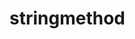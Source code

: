 # stringmethod
<script>

var = "Javascript is a great language";
var a = str.search("is");

document.write(a);

</script>
